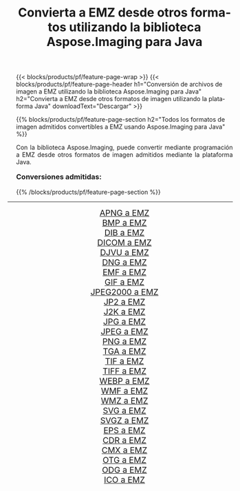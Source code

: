 ﻿---
title: Convierta a EMZ desde otros formatos utilizando la biblioteca Aspose.Imaging para Java 
weight: 3920
url: /es/java/conversion/to/emz/ 
lang: es
langdirlevel: 2
locales: zh-hans,ja,it,ru,de,es,fr,nl,id,lt,pl,pt,vi,tr,ko,zh-hant,ar,hi,th,sv,cs,uk,he
description: Usando Aspose.Imaging puede convertir a EMZ desde otros formatos usando Java
---

{{< blocks/products/pf/feature-page-wrap >}}
{{< blocks/products/pf/feature-page-header h1="Conversión de archivos de imagen a EMZ utilizando la biblioteca Aspose.Imaging para Java" h2="Convierta a EMZ desde otros formatos de imagen utilizando la plataforma Java" downloadText="Descargar" >}}


{{% blocks/products/pf/feature-page-section  h2="Todos los formatos de imagen admitidos convertibles a EMZ usando Aspose.Imaging para Java" %}}
<p align=justify>Con la biblioteca Aspose.Imaging, puede convertir mediante programación a EMZ desde otros formatos de imagen admitidos mediante la plataforma Java.</p>
<h3 style="margin-top:16px;">
Conversiones admitidas:
</h3>
{{% /blocks/products/pf/feature-page-section %}}
<div class="container-fluid productfamilypage bg-gray">
    <div class="convertypes bg-gray agp-content section">
        <div class="container">
		<hr style="margin-left:-20px;"/>
		<div class="row other-converters" style="gap: 10px;font-size: 19px;text-align:center;">
		    <div class='col-md-3 other-converter remove-lp remove-rp'><a href="/imaging/es/java/conversion/apng-to-emz/" style="padding:15px;">APNG a EMZ</a></div>
<div class='col-md-3 other-converter remove-lp remove-rp'><a href="/imaging/es/java/conversion/bmp-to-emz/" style="padding:15px;">BMP a EMZ</a></div>
<div class='col-md-3 other-converter remove-lp remove-rp'><a href="/imaging/es/java/conversion/dib-to-emz/" style="padding:15px;">DIB a EMZ</a></div>
<div class='col-md-3 other-converter remove-lp remove-rp'><a href="/imaging/es/java/conversion/dicom-to-emz/" style="padding:15px;">DICOM a EMZ</a></div>
<div class='col-md-3 other-converter remove-lp remove-rp'><a href="/imaging/es/java/conversion/djvu-to-emz/" style="padding:15px;">DJVU a EMZ</a></div>
<div class='col-md-3 other-converter remove-lp remove-rp'><a href="/imaging/es/java/conversion/dng-to-emz/" style="padding:15px;">DNG a EMZ</a></div>
<div class='col-md-3 other-converter remove-lp remove-rp'><a href="/imaging/es/java/conversion/emf-to-emz/" style="padding:15px;">EMF a EMZ</a></div>
<div class='col-md-3 other-converter remove-lp remove-rp'><a href="/imaging/es/java/conversion/gif-to-emz/" style="padding:15px;">GIF a EMZ</a></div>
<div class='col-md-3 other-converter remove-lp remove-rp'><a href="/imaging/es/java/conversion/jpeg2000-to-emz/" style="padding:15px;">JPEG2000 a EMZ</a></div>
<div class='col-md-3 other-converter remove-lp remove-rp'><a href="/imaging/es/java/conversion/jp2-to-emz/" style="padding:15px;">JP2 a EMZ</a></div>
<div class='col-md-3 other-converter remove-lp remove-rp'><a href="/imaging/es/java/conversion/j2k-to-emz/" style="padding:15px;">J2K a EMZ</a></div>
<div class='col-md-3 other-converter remove-lp remove-rp'><a href="/imaging/es/java/conversion/jpg-to-emz/" style="padding:15px;">JPG a EMZ</a></div>
<div class='col-md-3 other-converter remove-lp remove-rp'><a href="/imaging/es/java/conversion/jpeg-to-emz/" style="padding:15px;">JPEG a EMZ</a></div>
<div class='col-md-3 other-converter remove-lp remove-rp'><a href="/imaging/es/java/conversion/png-to-emz/" style="padding:15px;">PNG a EMZ</a></div>
<div class='col-md-3 other-converter remove-lp remove-rp'><a href="/imaging/es/java/conversion/tga-to-emz/" style="padding:15px;">TGA a EMZ</a></div>
<div class='col-md-3 other-converter remove-lp remove-rp'><a href="/imaging/es/java/conversion/tif-to-emz/" style="padding:15px;">TIF a EMZ</a></div>
<div class='col-md-3 other-converter remove-lp remove-rp'><a href="/imaging/es/java/conversion/tiff-to-emz/" style="padding:15px;">TIFF a EMZ</a></div>
<div class='col-md-3 other-converter remove-lp remove-rp'><a href="/imaging/es/java/conversion/webp-to-emz/" style="padding:15px;">WEBP a EMZ</a></div>
<div class='col-md-3 other-converter remove-lp remove-rp'><a href="/imaging/es/java/conversion/wmf-to-emz/" style="padding:15px;">WMF a EMZ</a></div>
<div class='col-md-3 other-converter remove-lp remove-rp'><a href="/imaging/es/java/conversion/wmz-to-emz/" style="padding:15px;">WMZ a EMZ</a></div>
<div class='col-md-3 other-converter remove-lp remove-rp'><a href="/imaging/es/java/conversion/svg-to-emz/" style="padding:15px;">SVG a EMZ</a></div>
<div class='col-md-3 other-converter remove-lp remove-rp'><a href="/imaging/es/java/conversion/svgz-to-emz/" style="padding:15px;">SVGZ a EMZ</a></div>
<div class='col-md-3 other-converter remove-lp remove-rp'><a href="/imaging/es/java/conversion/eps-to-emz/" style="padding:15px;">EPS a EMZ</a></div>
<div class='col-md-3 other-converter remove-lp remove-rp'><a href="/imaging/es/java/conversion/cdr-to-emz/" style="padding:15px;">CDR a EMZ</a></div>
<div class='col-md-3 other-converter remove-lp remove-rp'><a href="/imaging/es/java/conversion/cmx-to-emz/" style="padding:15px;">CMX a EMZ</a></div>
<div class='col-md-3 other-converter remove-lp remove-rp'><a href="/imaging/es/java/conversion/otg-to-emz/" style="padding:15px;">OTG a EMZ</a></div>
<div class='col-md-3 other-converter remove-lp remove-rp'><a href="/imaging/es/java/conversion/odg-to-emz/" style="padding:15px;">ODG a EMZ</a></div>
<div class='col-md-3 other-converter remove-lp remove-rp'><a href="/imaging/es/java/conversion/ico-to-emz/" style="padding:15px;">ICO a EMZ</a></div>
                </div>
        </div>
    </div>
</div>
<br/>

